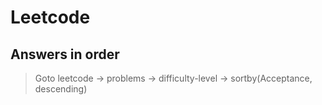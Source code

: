 # Leetcode
## Answers in order
> Goto leetcode -> problems -> difficulty-level -> sortby(Acceptance, descending)
